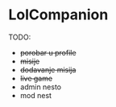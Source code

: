 # LolCompanion

TODO:

- ~~porobar u profile~~
- ~~misije~~
- ~~dodavanje misija~~
- ~~live game~~
- admin nesto
- mod nest
